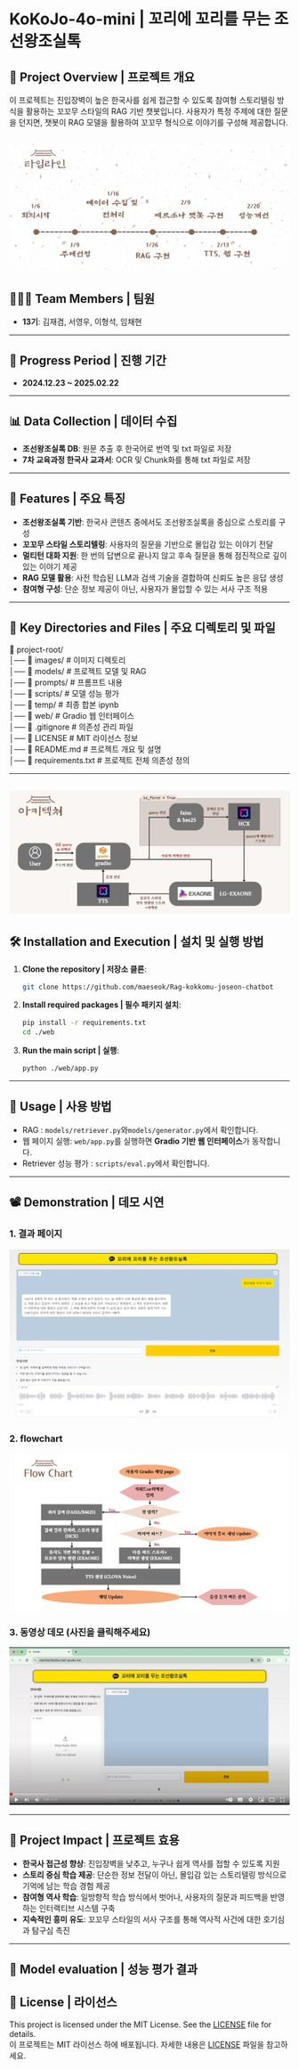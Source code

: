# KoKoJo-4o-mini | 꼬리에 꼬리를 무는 조선왕조실톡

## 🌟 **Project Overview | 프로젝트 개요**

이 프로젝트는 진입장벽이 높은 한국사를 쉽게 접근할 수 있도록 참여형 스토리텔링 방식을 활용하는 꼬꼬무 스타일의 RAG 기반 챗봇입니다. 사용자가 특정 주제에 대한 질문을 던지면, 챗봇이 RAG 모델을 활용하여 꼬꼬무 형식으로 이야기를 구성해 제공합니다.

![타임 라인](./images/timeline.JPG)
---

## 🧑‍🤝‍🧑 **Team Members | 팀원**

- **13기**: 김재겸, 서영우, 이형석, 임채현

---

## 📅 **Progress Period | 진행 기간**

- **2024.12.23 ~ 2025.02.22**

---

## 📊 **Data Collection | 데이터 수집**

- **조선왕조실록 DB**: 원문 추출 후 한국어로 번역 및 txt 파일로 저장
- **7차 교육과정 한국사 교과서**: OCR 및 Chunk화를 통해 txt 파일로 저장

---

## 🚀 **Features | 주요 특징**

- **조선왕조실록 기반**: 한국사 콘텐츠 중에서도 조선왕조실록을 중심으로 스토리를 구성
- **꼬꼬무 스타일 스토리텔링**: 사용자의 질문을 기반으로 몰입감 있는 이야기 전달
- **멀티턴 대화 지원**: 한 번의 답변으로 끝나지 않고 후속 질문을 통해 점진적으로 깊이 있는 이야기 제공
- **RAG 모델 활용**: 사전 학습된 LLM과 검색 기술을 결합하여 신뢰도 높은 응답 생성
- **참여형 구성**: 단순 정보 제공이 아닌, 사용자가 몰입할 수 있는 서사 구조 적용

---

## 📁 **Key Directories and Files | 주요 디렉토리 및 파일**

📁 project-root/  
│── 📂 images/ # 이미지 디렉토리  
│── 📂 models/ # 프로젝트 모델 및 RAG  
│── 📂 prompts/ # 프롬프트 내용  
│── 📂 scripts/ # 모델 성능 평가  
│── 📂 temp/ # 최종 합본 ipynb  
│── 📂 web/ # Gradio 웹 인터페이스  
│── 📄 .gitignore # 의존성 관리 파일  
│── 📄 LICENSE # MIT 라이선스 정보  
│── 📄 README.md # 프로젝트 개요 및 설명  
│── 📄 requirements.txt # 프로젝트 전체 의존성 정의

---

## ![프로젝트 구조](./images/Model_structures.JPG)

## 🛠️ **Installation and Execution | 설치 및 실행 방법**

1. **Clone the repository | 저장소 클론**:

   ```bash
   git clone https://github.com/maeseok/Rag-kokkomu-joseon-chatbot
   ```

2. **Install required packages | 필수 패키지 설치**:

   ```bash
   pip install -r requirements.txt
   cd ./web
   ```

3. **Run the main script | 실행**:
   ```bash
   python ./web/app.py
   ```

---

## 📖 **Usage | 사용 방법**

- RAG : `models/retriever.py`와`models/generator.py`에서 확인합니다.
- 웹 페이지 실행: `web/app.py`를 실행하면 **Gradio 기반 웹 인터페이스**가 동작합니다.
- Retriever 성능 평가 : `scripts/eval.py`에서 확인합니다.

---

## 📽️ Demonstration | 데모 시연

### 1. 결과 페이지

![결과 페이지](./images/Page.png)

### 2. flowchart

![플로우 차트](./images/flowchart.jpg)

### 3. 동영상 데모 (사진을 클릭해주세요)

[![데모 시연](./images/demo_screen.JPG)](https://www.youtube.com/watch?v=adOHLlN0u68)

---

## 🎯 **Project Impact | 프로젝트 효용**

- **한국사 접근성 향상**: 진입장벽을 낮추고, 누구나 쉽게 역사를 접할 수 있도록 지원
- **스토리 중심 학습 제공**: 단순한 정보 전달이 아닌, 몰입감 있는 스토리텔링 방식으로 기억에 남는 학습 경험 제공
- **참여형 역사 학습**: 일방향적 학습 방식에서 벗어나, 사용자의 질문과 피드백을 반영하는 인터랙티브 시스템 구축
- **지속적인 흥미 유도**: 꼬꼬무 스타일의 서사 구조를 통해 역사적 사건에 대한 호기심과 탐구심 촉진

---

## 📖 **Model evaluation | 성능 평가 결과**

## 📜 **License | 라이선스**

This project is licensed under the MIT License. See the [LICENSE](./LICENSE) file for details.  
이 프로젝트는 MIT 라이선스 하에 배포됩니다. 자세한 내용은 [LICENSE](./LICENSE) 파일을 참고하세요.
